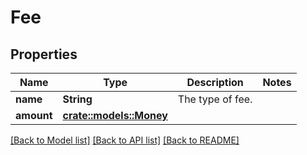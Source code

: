 # Fee

## Properties

Name | Type | Description | Notes
------------ | ------------- | ------------- | -------------
**name** | **String** | The type of fee. | 
**amount** | [**crate::models::Money**](Money.md) |  | 

[[Back to Model list]](../README.md#documentation-for-models) [[Back to API list]](../README.md#documentation-for-api-endpoints) [[Back to README]](../README.md)


